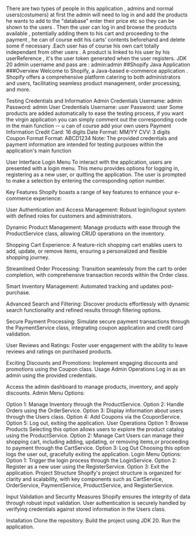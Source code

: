 There are two types of people in this application , admins and normal users(costumers) at first the admin will need to log in and add the products he wants to add to the "database" enter their price etc so they can be shown to the users .
Then the user can log in and browse the products available , potentially adding them to his cart and proceeding to the payment , he can of course edit his carts' contents beforehand and delete some if necessary .Each user has of course
his own cart totally independant from other users .
A product is linked to his user by his userReference , it's the user token generated when the user registers.
JDK 20
admin username and pass are : admin:admin
##Shopify Java Application
###Overview
Welcome to Shopify, a Java-based e-commerce application . Shopify offers a comprehensive platform catering to both administrators and users, facilitating seamless product management, order processing, and more.

Testing Credentials and Information
Admin Credentials
Username: admin
Password: admin
User Credentials
Username: user
Password: user
Some products are added automatically to ease the testing process, if you want the virgin application you can simply comment out the corresponding code in the main function 
-- u can of course add your own users
Payment Information 
Credit Card: 16 digits
Date Format: MM/YY
CVV: 3 digits
Coupon Format 
Format: ABCD1234
Note: The provided credentials and payment information are intended for testing purposes within the application's main function

User Interface
Login Menu
To interact with the application, users are presented with a login menu. This menu provides options for logging in, registering as a new user, or quitting the application. The user is prompted to make a selection by entering the corresponding option number.

Key Features
Shopify boasts a range of key features to enhance your e-commerce experience:

User Authentication and Access Management: Robust login/logout system with defined roles for customers and administrators.

Dynamic Product Management: Manage products with ease through the ProductService class, allowing CRUD operations on the inventory.

Shopping Cart Experience: A feature-rich shopping cart enables users to add, update, or remove items, ensuring a personalized and flexible shopping journey.

Streamlined Order Processing: Transition seamlessly from the cart to order completion, with comprehensive transaction records within the Order class.

Smart Inventory Management: Automated tracking and updates post-purchase.

Advanced Search and Filtering: Discover products effortlessly with dynamic search functionality and refined results through filtering options.

Secure Payment Processing: Simulate secure payment transactions through the PaymentService class, integrating coupon application and credit card validation.

User Reviews and Ratings: Foster user engagement with the ability to leave reviews and ratings on purchased products.

Exciting Discounts and Promotions: Implement engaging discounts and promotions using the Coupon class.
Usage
Admin Operations
Log in as an admin using the provided credentials.

Access the admin dashboard to manage products, inventory, and apply discounts.
Admin Menu Options:

Option 1: Manage Inventory through the ProductService.
Option 2: Handle Orders using the OrderService.
Option 3: Display information about users through the Users class.
Option 4: Add Coupons via the CouponService.
Option 5: Log out, exiting the application.
User Operations
Option 1: Browse Products
Selecting this option allows users to explore the product catalog using the ProductService.
Option 2: Manage Cart
Users can manage their shopping cart, including adding, updating, or removing items,or proceeding to payment through the CartService.
Option 3: Log Out
Choosing this option logs the user out, gracefully exiting the application.
Login Menu Options:
Option 1: Trigger the login process through the LoginService.
Option 2: Register as a new user using the RegisterService.
Option 3: Exit the application.
Project Structure
Shopify's project structure is organized for clarity and scalability, with key components such as CartService, OrderService, PaymentService, ProductService, and RegisterService.

Input Validation and Security Measures
Shopify ensures the integrity of data through robust input validation. User authentication is securely handled by verifying credentials against stored information in the Users class.

Installation
Clone the repository.
Build the project using JDK 20.
Run the application.
